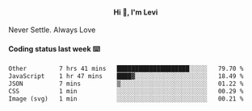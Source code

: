 <h4 style="text-align: center;">Hi 👋, I'm Levi</h4>  Never Settle. Always Love
<!---<img align="right" alt="Coding" width="300" src="https://i.pinimg.com/originals/81/17/8b/81178b47a8598f0c81c4799f2cdd4057.gif"></p> --->

#### Coding status last week ⌨️

<!--START_SECTION:waka-->

```txt
Other         7 hrs 41 mins   ████████████████████░░░░░   79.70 %
JavaScript    1 hr 47 mins    ████▓░░░░░░░░░░░░░░░░░░░░   18.49 %
JSON          7 mins          ▒░░░░░░░░░░░░░░░░░░░░░░░░   01.22 %
CSS           1 min           ░░░░░░░░░░░░░░░░░░░░░░░░░   00.29 %
Image (svg)   1 min           ░░░░░░░░░░░░░░░░░░░░░░░░░   00.21 %
```

<!--END_SECTION:waka-->
